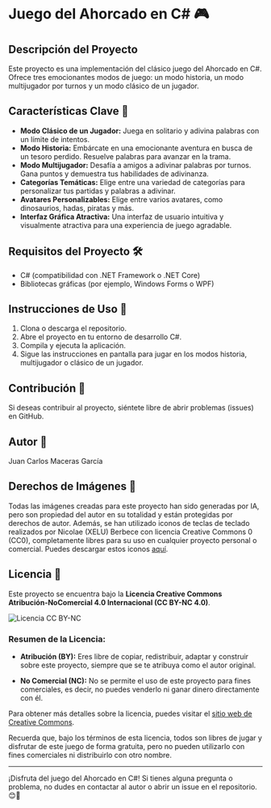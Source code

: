 # Juego del Ahorcado en C# 🎮

## Descripción del Proyecto
Este proyecto es una implementación del clásico juego del Ahorcado en C#. Ofrece tres emocionantes modos de juego: un modo historia, un modo multijugador por turnos y un modo clásico de un jugador.

## Características Clave 🚀
- **Modo Clásico de un Jugador:** Juega en solitario y adivina palabras con un límite de intentos.
- **Modo Historia:** Embárcate en una emocionante aventura en busca de un tesoro perdido. Resuelve palabras para avanzar en la trama.
- **Modo Multijugador:** Desafía a amigos a adivinar palabras por turnos. Gana puntos y demuestra tus habilidades de adivinanza.
- **Categorías Temáticas:** Elige entre una variedad de categorías para personalizar tus partidas y palabras a adivinar.
- **Avatares Personalizables:** Elige entre varios avatares, como dinosaurios, hadas, piratas y más.
- **Interfaz Gráfica Atractiva:** Una interfaz de usuario intuitiva y visualmente atractiva para una experiencia de juego agradable.

## Requisitos del Proyecto 🛠️
- C# (compatibilidad con .NET Framework o .NET Core)
- Bibliotecas gráficas (por ejemplo, Windows Forms o WPF)

## Instrucciones de Uso 📜
1. Clona o descarga el repositorio.
2. Abre el proyecto en tu entorno de desarrollo C#.
3. Compila y ejecuta la aplicación.
4. Sigue las instrucciones en pantalla para jugar en los modos historia, multijugador o clásico de un jugador.

## Contribución 🤝
Si deseas contribuir al proyecto, siéntete libre de abrir problemas (issues) en GitHub.

## Autor 📝
Juan Carlos Maceras García

## Derechos de Imágenes 📸
Todas las imágenes creadas para este proyecto han sido generadas por IA, pero son propiedad del autor en su totalidad y están protegidas por derechos de autor. Además, se han utilizado iconos de teclas de teclado realizados por Nicolae (XELU) Berbece con licencia Creative Commons 0 (CC0), completamente libres para su uso en cualquier proyecto personal o comercial. Puedes descargar estos iconos [aquí](https://thoseawesomeguys.com/prompts/).

## Licencia 📄

Este proyecto se encuentra bajo la **Licencia Creative Commons Atribución-NoComercial 4.0 Internacional (CC BY-NC 4.0)**.

![Licencia CC BY-NC](https://i.creativecommons.org/l/by-nc/4.0/88x31.png)

### Resumen de la Licencia:

- **Atribución (BY):** Eres libre de copiar, redistribuir, adaptar y construir sobre este proyecto, siempre que se te atribuya como el autor original.

- **No Comercial (NC):** No se permite el uso de este proyecto para fines comerciales, es decir, no puedes venderlo ni ganar dinero directamente con él.

Para obtener más detalles sobre la licencia, puedes visitar el [sitio web de Creative Commons](https://creativecommons.org/licenses/by-nc/4.0/deed.es).

Recuerda que, bajo los términos de esta licencia, todos son libres de jugar y disfrutar de este juego de forma gratuita, pero no pueden utilizarlo con fines comerciales ni distribuirlo con otro nombre.

---

¡Disfruta del juego del Ahorcado en C#! Si tienes alguna pregunta o problema, no dudes en contactar al autor o abrir un issue en el repositorio. 😊🎉
